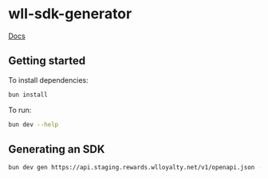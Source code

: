 # wll-sdk-generator

[Docs](https://white-label-loyalty.github.io/wll-sdk)

## Getting started

To install dependencies:

```bash
bun install
```

To run:

```bash
bun dev --help
```

## Generating an SDK

```bash
bun dev gen https://api.staging.rewards.wlloyalty.net/v1/openapi.json -k YOUR_API_KEY
```